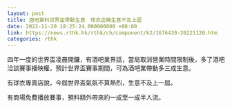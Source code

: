 ```yaml
---
layout: post
title: 酒吧業料世界盃帶動生意　球衣店稱生意不及上屆
date: 2022-11-20 18:25:24.000000000 +08:00
link: https://news.rthk.hk/rthk/ch/component/k2/1676439-20221120.htm
categories: rthk
---
```


四年一度的世界盃凌晨開鑼，有酒吧業界話，當局取消營業時間限制後，多了酒吧洽談賽事播映權，預計世界盃賽事期間，可為酒吧業帶動多三成生意。

有球衣專賣店說，今屆世界盃氣氛不算熱烈，生意不及上一屆。

有商場免費播放賽事，預料額外帶來約一成至一成半人流。
